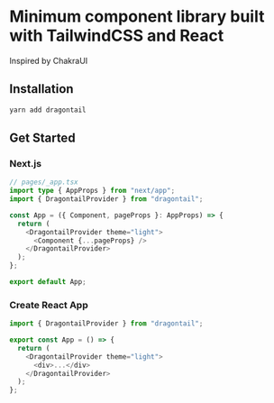 # Minimum component library built with TailwindCSS and React

Inspired by ChakraUI

## Installation

```bash
yarn add dragontail
```

## Get Started

### Next.js

```typescript
// pages/_app.tsx
import type { AppProps } from "next/app";
import { DragontailProvider } from "dragontail";

const App = ({ Component, pageProps }: AppProps) => {
  return (
    <DragontailProvider theme="light">
      <Component {...pageProps} />
    </DragontailProvider>
  );
};

export default App;
```

### Create React App

```typescript
import { DragontailProvider } from "dragontail";

export const App = () => {
  return (
    <DragontailProvider theme="light">
      <div>...</div>
    </DragontailProvider>
  );
};
```
